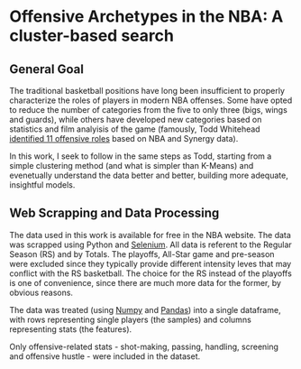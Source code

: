 # Offensive Archetypes in the NBA: A cluster-based search

## General Goal

The traditional basketball positions have long  been insufficient to properly characterize the roles of players in modern NBA offenses. 
Some have opted to reduce the number of categories from the five to only three (bigs, wings and guards), while others have developed new categories based on statistics and film analyisis of the game 
(famously, Todd Whitehead [identified 11 offensive roles](https://fansided.com/2019/05/29/nylon-calculus-grouping-players-offensive-role-again/) based on NBA and Synergy data). 

In this work, I seek to follow in the same steps as Todd, starting from a simple clustering method (and what is simpler than K-Means) and evenetually understand the data better and better, building more adequate, insightful models.


## Web Scrapping and Data Processing

The data used in this work is available for free in the NBA website. The data was scrapped using Python and [Selenium](https://www.selenium.dev/). 
All data is referent to the Regular Season (RS) and by Totals. 
The playoffs, All-Star game and pre-season were excluded since they typically provide different intensity leves that may conflict with the RS basketball. 
The choice for the RS instead of the playoffs is one of convenience, since there are much more data for the former, by obvious reasons.

The data was treated (using [Numpy](https://numpy.org/) and [Pandas](https://pandas.pydata.org/)) into a single dataframe, with rows representing single players (the samples) and columns representing stats (the features).

Only offensive-related stats - shot-making, passing, handling, screening and offensive hustle - were included in the dataset.
